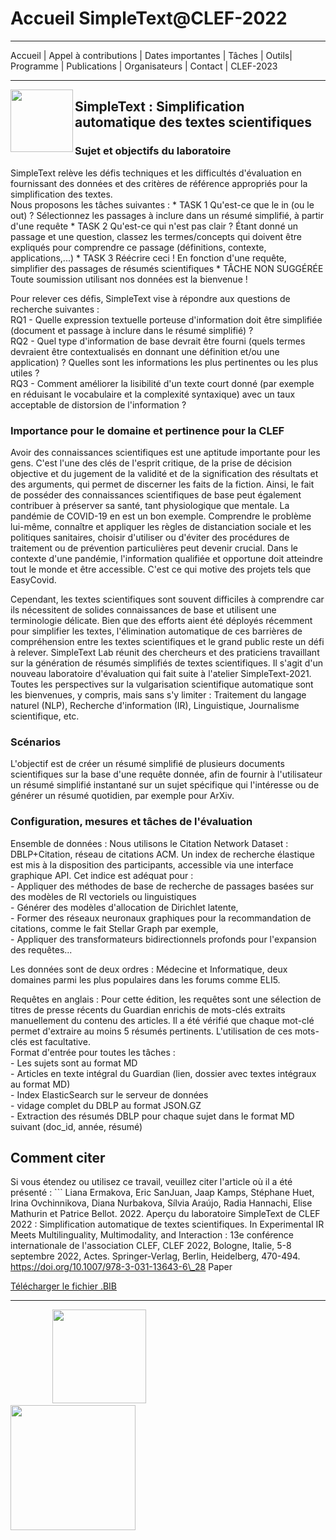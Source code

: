 # Accueil SimpleText@CLEF-2022

---

Accueil | Appel à contributions | Dates importantes | Tâches | Outils| Programme | Publications | Organisateurs | Contact | CLEF-2023
<!--- <img src="https://github.com/simpletext-madics/2021/blob/main/clef/FR.png?raw=true" width="30">https://simpletext-project.com/2022/clef/') --->

---

<img align="left" src="https://github.com/simpletext-madics/2021/blob/main/clef/simpletext-logo-blue.png?raw=true" width="100"/>  

## SimpleText : Simplification automatique des textes scientifiques


### Sujet et objectifs du laboratoire

SimpleText relève les défis techniques et les difficultés d'évaluation en fournissant des données et des critères de référence appropriés pour la simplification des textes.
<br/>Nous proposons les tâches suivantes : * TASK 1 Qu'est-ce que le in (ou le out) ? Sélectionnez les passages à inclure dans un résumé simplifié, à partir d'une requête * TASK 2 Qu'est-ce qui n'est pas clair ? Étant donné un passage et une question, classez les termes/concepts qui doivent être expliqués pour comprendre ce passage (définitions, contexte, applications,...) * TASK 3 Réécrire ceci ! En fonction d'une requête, simplifier des passages de résumés scientifiques * TÂCHE NON SUGGÉRÉE Toute soumission utilisant nos données est la bienvenue !


Pour relever ces défis, SimpleText vise à répondre aux questions de recherche suivantes :
<br/>RQ1 - Quelle expression textuelle porteuse d'information doit être simplifiée (document et passage à inclure dans le résumé simplifié) ?
<br/>RQ2 - Quel type d'information de base devrait être fourni (quels termes devraient être contextualisés en donnant une définition et/ou une application) ? Quelles sont les informations les plus pertinentes ou les plus utiles ?
<br/>RQ3 - Comment améliorer la lisibilité d'un texte court donné (par exemple en réduisant le vocabulaire et la complexité syntaxique) avec un taux acceptable de distorsion de l'information ? 

### Importance pour le domaine et pertinence pour la CLEF

Avoir des connaissances scientifiques est une aptitude importante pour les gens. C'est l'une des clés de l'esprit critique, de la prise de décision objective et du jugement de la validité et de la signification des résultats et des arguments, qui permet de discerner les faits de la fiction. Ainsi, le fait de posséder des connaissances scientifiques de base peut également contribuer à préserver sa santé, tant physiologique que mentale. La pandémie de COVID-19 en est un bon exemple. Comprendre le problème lui-même, connaître et appliquer les règles de distanciation sociale et les politiques sanitaires, choisir d'utiliser ou d'éviter des procédures de traitement ou de prévention particulières peut devenir crucial. Dans le contexte d'une pandémie, l'information qualifiée et opportune doit atteindre tout le monde et être accessible. C'est ce qui motive des projets tels que EasyCovid.

Cependant, les textes scientifiques sont souvent difficiles à comprendre car ils nécessitent de solides connaissances de base et utilisent une terminologie délicate. Bien que des efforts aient été déployés récemment pour simplifier les textes, l'élimination automatique de ces barrières de compréhension entre les textes scientifiques et le grand public reste un défi à relever. SimpleText Lab réunit des chercheurs et des praticiens travaillant sur la génération de résumés simplifiés de textes scientifiques. Il s'agit d'un nouveau laboratoire d'évaluation qui fait suite à l'atelier SimpleText-2021. Toutes les perspectives sur la vulgarisation scientifique automatique sont les bienvenues, y compris, mais sans s'y limiter : Traitement du langage naturel (NLP), Recherche d'information (IR), Linguistique, Journalisme scientifique, etc.

### Scénarios

L'objectif est de créer un résumé simplifié de plusieurs documents scientifiques sur la base d'une requête donnée, afin de fournir à l'utilisateur un résumé simplifié instantané sur un sujet spécifique qui l'intéresse ou de générer un résumé quotidien, par exemple pour ArXiv.

### Configuration, mesures et tâches de l'évaluation 

Ensemble de données : Nous utilisons le Citation Network Dataset : DBLP+Citation, réseau de citations ACM. Un index de recherche élastique est mis à la disposition des participants, accessible via une interface graphique API. Cet indice est adéquat pour :
<br/>\- Appliquer des méthodes de base de recherche de passages basées sur des modèles de RI vectoriels ou linguistiques
<br/>\- Générer des modèles d'allocation de Dirichlet latente,
<br/>\- Former des réseaux neuronaux graphiques pour la recommandation de citations, comme le fait Stellar Graph par exemple,
<br/>\- Appliquer des transformateurs bidirectionnels profonds pour l'expansion des requêtes...

Les données sont de deux ordres : Médecine et Informatique, deux domaines parmi les plus populaires dans les forums comme ELI5.


Requêtes en anglais : Pour cette édition, les requêtes sont une sélection de titres de presse récents du Guardian enrichis de mots-clés extraits manuellement du contenu des articles. Il a été vérifié que chaque mot-clé permet d'extraire au moins 5 résumés pertinents. L'utilisation de ces mots-clés est facultative.
<br/>Format d'entrée pour toutes les tâches :
<br/>\- Les sujets sont au format MD
<br/>\- Articles en texte intégral du Guardian (lien, dossier avec textes intégraux au format MD)
<br/>\- Index ElasticSearch sur le serveur de données
<br/>\- vidage complet du DBLP au format JSON.GZ
<br/>\- Extraction des résumés DBLP pour chaque sujet dans le format MD suivant (doc\_id, année, résumé)

## Comment citer
Si vous étendez ou utilisez ce travail, veuillez citer l'article où il a été présenté : ``` Liana Ermakova, Eric SanJuan, Jaap Kamps, Stéphane Huet, Irina Ovchinnikova, Diana Nurbakova, Sílvia Araújo, Radia Hannachi, Elise Mathurin et Patrice Bellot. 2022\. Aperçu du laboratoire SimpleText de CLEF 2022 : Simplification automatique de textes scientifiques. In Experimental IR Meets Multilinguality, Multimodality, and Interaction : 13e conférence internationale de l'association CLEF, CLEF 2022, Bologne, Italie, 5-8 septembre 2022, Actes. Springer-Verlag, Berlin, Heidelberg, 470-494\. https://doi.org/10.1007/978-3-031-13643-6\_28 Paper

[Télécharger le fichier .BIB](../../BibTeX/ermakova_overview_2022.bib)

---

                 [<img src="https://github.com/simpletext-madics/2022/blob/main/clef/en/clef_logo_2022.png?raw=true" width="150">](http://www.clef-initiative.eu/)                          <img src="https://github.com/simpletext-madics/2021/blob/main/clef/logo-clef-initiative.png?raw=true" width="200">
